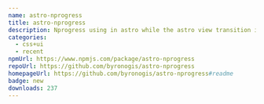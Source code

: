 ```yaml
---
name: astro-nprogress
title: astro-nprogress
description: Nprogress using in astro while the astro view transition is enabled.
categories:
  - css+ui
  - recent
npmUrl: https://www.npmjs.com/package/astro-nprogress
repoUrl: https://github.com/byronogis/astro-nprogress
homepageUrl: https://github.com/byronogis/astro-nprogress#readme
badge: new
downloads: 237
---
```

